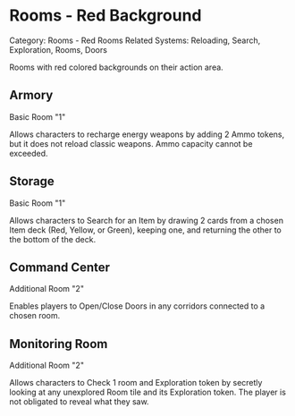 # Rooms - Red Background

Category: Rooms - Red Rooms
Related Systems: Reloading, Search, Exploration, Rooms, Doors

Rooms with red colored backgrounds on their action area.

## Armory

Basic Room "1"

Allows characters to recharge energy weapons by adding 2 Ammo tokens, but it does not reload classic weapons. Ammo capacity cannot be exceeded.

## Storage

Basic Room "1"

Allows characters to Search for an Item by drawing 2 cards from a chosen Item deck (Red, Yellow, or Green), keeping one, and returning the other to the bottom of the deck.

## Command Center

Additional Room "2"

Enables players to Open/Close Doors in any corridors connected to a chosen room.

## Monitoring Room

Additional Room "2"

Allows characters to Check 1 room and Exploration token by secretly looking at any unexplored Room tile and its Exploration token. The player is not obligated to reveal what they saw. 
